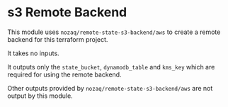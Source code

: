 # s3 Remote Backend

This module uses `nozaq/remote-state-s3-backend/aws` to create a remote backend for this terraform project.

It takes no inputs.

It outputs only the `state_bucket`, `dynamodb_table` and `kms_key` which are required for using the remote backend.

Other outputs provided by `nozaq/remote-state-s3-backend/aws` are not output by this module.
